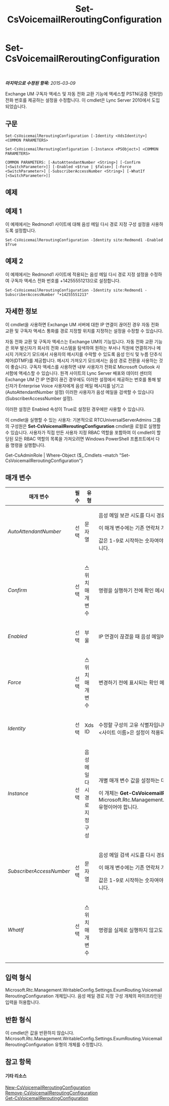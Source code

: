 ﻿---
title: Set-CsVoicemailReroutingConfiguration
TOCTitle: Set-CsVoicemailReroutingConfiguration
ms:assetid: c16a0d47-318b-46e4-991c-e4842403dbe3
ms:mtpsurl: https://technet.microsoft.com/ko-kr/library/Gg412948(v=OCS.15)
ms:contentKeyID: 49304921
ms.date: 08/24/2015
mtps_version: v=OCS.15
ms.translationtype: HT
---

# Set-CsVoicemailReroutingConfiguration

 

_**마지막으로 수정된 항목:** 2015-03-09_

Exchange UM 구독자 액세스 및 자동 전화 교환 기능에 액세스할 PSTN(공중 전화망) 전화 번호를 제공하는 설정을 수정합니다. 이 cmdlet은 Lync Server 2010에서 도입되었습니다.

## 구문

    Set-CsVoicemailReroutingConfiguration [-Identity <XdsIdentity>] <COMMON PARAMETERS>

    Set-CsVoicemailReroutingConfiguration [-Instance <PSObject>] <COMMON PARAMETERS>

    COMMON PARAMETERS: [-AutoAttendantNumber <String>] [-Confirm [<SwitchParameter>]] [-Enabled <$true | $false>] [-Force <SwitchParameter>] [-SubscriberAccessNumber <String>] [-WhatIf [<SwitchParameter>]]

## 예제

## 예제 1

이 예제에서는 Redmond1 사이트에 대해 음성 메일 다시 경로 지정 구성 설정을 사용하도록 설정합니다.

    Set-CsVoicemailReroutingConfiguration -Identity site:Redmond1 -Enabled $True

## 예제 2

이 예제에서는 Redmond1 사이트에 적용되는 음성 메일 다시 경로 지정 설정을 수정하여 구독자 액세스 전화 번호를 +14255551213으로 설정합니다.

    Set-CsVoicemailReroutingConfiguration -Identity site:Redmond1 -SubscriberAccessNumber "+14255551213"

## 자세한 정보

이 cmdlet을 사용하면 Exchange UM 서버에 대한 IP 연결이 끊어진 경우 자동 전화 교환 및 구독자 액세스 통화를 경로 지정할 위치를 지정하는 설정을 수정할 수 있습니다.

자동 전화 교환 및 구독자 액세스는 Exchange UM의 기능입니다. 자동 전화 교환 기능은 외부 발신자가 회사의 전화 시스템을 탐색하여 원하는 부서나 직원에 연결하거나 메시지 가져오기 모드에서 사용자의 메시지를 수락할 수 있도록 음성 인식 및 누름 단추식 제어(DTMF)를 제공합니다. 메시지 가져오기 모드에서는 음성 경로 전환을 사용하는 것이 좋습니다. 구독자 액세스를 사용하면 내부 사용자가 전화로 Microsoft Outlook 사서함에 액세스할 수 있습니다. 원격 사이트의 Lync Server 배포와 데이터 센터의 Exchange UM 간 IP 연결이 끊긴 경우에도 이러한 설정에서 제공하는 번호를 통해 발신자가 Enterprise Voice 사용자에게 음성 메일 메시지를 남기고(AutoAttendantNumber 설정) 이러한 사용자가 음성 메일을 검색할 수 있습니다(SubscriberAccessNumber 설정).

이러한 설정은 Enabled 속성이 True로 설정된 경우에만 사용할 수 있습니다.

이 cmdlet을 실행할 수 있는 사용자: 기본적으로 RTCUniversalServerAdmins 그룹의 구성원은 **Set-CsVoicemailReroutingConfiguration** cmdlet을 로컬로 실행할 수 있습니다. 사용자가 직접 만든 사용자 지정 RBAC 역할을 포함하여 이 cmdlet이 할당된 모든 RBAC 역할의 목록을 가져오려면 Windows PowerShell 프롬프트에서 다음 명령을 실행합니다.

Get-CsAdminRole | Where-Object {$\_.Cmdlets –match "Set-CsVoicemailReroutingConfiguration"}

## 매개 변수


<table>
<colgroup>
<col style="width: 25%" />
<col style="width: 25%" />
<col style="width: 25%" />
<col style="width: 25%" />
</colgroup>
<thead>
<tr class="header">
<th>매개 변수</th>
<th>필수</th>
<th>유형</th>
<th>설명</th>
</tr>
</thead>
<tbody>
<tr class="odd">
<td><p><em>AutoAttendantNumber</em></p></td>
<td><p>선택</p></td>
<td><p>문자열</p></td>
<td><p>음성 메일 보관 시도를 다시 경로 지정할 자동 전화 교환의 전화 번호입니다.</p>
<p>이 매개 변수에는 기존 연락처 개체의 LineUri 번호를 제공해야 합니다.</p>
<p>값은 1-9로 시작하는 숫자여야 하며, 필요에 따라 앞에 더하기(+)가 붙고 뒤에 임의 자릿수의 숫자가 올 수 있습니다.</p></td>
</tr>
<tr class="even">
<td><p><em>Confirm</em></p></td>
<td><p>선택</p></td>
<td><p>스위치 매개 변수</p></td>
<td><p>명령을 실행하기 전에 확인 메시지를 표시합니다.</p></td>
</tr>
<tr class="odd">
<td><p><em>Enabled</em></p></td>
<td><p>선택</p></td>
<td><p>부울</p></td>
<td><p>IP 연결이 끊겼을 때 음성 메일에 대한 액세스 시도를 PSTN을 통해 다시 경로 지정할지 여부를 나타냅니다.</p></td>
</tr>
<tr class="even">
<td><p><em>Force</em></p></td>
<td><p>선택</p></td>
<td><p>스위치 매개 변수</p></td>
<td><p>변경하기 전에 표시되는 확인 메시지를 표시하지 않습니다.</p></td>
</tr>
<tr class="odd">
<td><p><em>Identity</em></p></td>
<td><p>선택</p></td>
<td><p>Xds ID</p></td>
<td><p>수정할 구성의 고유 식별자입니다. 이 cmdlet의 경우 Identity는 Global 또는 Site:&lt;사이트 이름&gt;입니다. 여기서 &lt;사이트 이름&gt;은 설정이 적용되는 사이트의 이름입니다.</p></td>
</tr>
<tr class="even">
<td><p><em>Instance</em></p></td>
<td><p>선택</p></td>
<td><p>음성 메일 다시 경로 지정 구성</p></td>
<td><p>개별 매개 변수 값을 설정하는 대신 cmdlet에 개체에 대한 참조를 전달할 수 있습니다.</p>
<p>이 개체는 <strong>Get-CsVoicemailReroutingConfiguration</strong> cmdlet을 호출하여 검색할 수 있는 Microsoft.Rtc.Management.WritableConfig.Settings.ExumRouting.VoicemailReroutingConfiguration 유형이어야 합니다.</p></td>
</tr>
<tr class="odd">
<td><p><em>SubscriberAccessNumber</em></p></td>
<td><p>선택</p></td>
<td><p>문자열</p></td>
<td><p>음성 메일 검색 시도를 다시 경로 지정할 구독자 액세스 번호입니다.</p>
<p>이 매개 변수에는 기존 연락처 개체의 LineUri 번호를 제공해야 합니다.</p>
<p>값은 1-9로 시작하는 숫자여야 하며, 필요에 따라 앞에 더하기(+)가 붙고 뒤에 임의 자릿수의 숫자가 올 수 있습니다.</p></td>
</tr>
<tr class="even">
<td><p><em>WhatIf</em></p></td>
<td><p>선택</p></td>
<td><p>스위치 매개 변수</p></td>
<td><p>명령을 실제로 실행하지 않고도 명령이 실행될 경우 발생할 수 있는 현상을 설명합니다.</p></td>
</tr>
</tbody>
</table>


## 입력 형식

Microsoft.Rtc.Management.WritableConfig.Settings.ExumRouting.VoicemailReroutingConfiguration 개체입니다. 음성 메일 경로 지정 구성 개체의 파이프라인된 입력을 허용합니다.

## 반환 형식

이 cmdlet은 값을 반환하지 않습니다. Microsoft.Rtc.Management.WritableConfig.Settings.ExumRouting.VoicemailReroutingConfiguration 유형의 개체를 수정합니다.

## 참고 항목

#### 기타 리소스

[New-CsVoicemailReroutingConfiguration](new-csvoicemailreroutingconfiguration.md)  
[Remove-CsVoicemailReroutingConfiguration](remove-csvoicemailreroutingconfiguration.md)  
[Get-CsVoicemailReroutingConfiguration](get-csvoicemailreroutingconfiguration.md)

